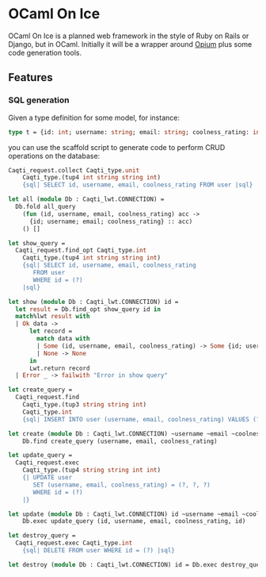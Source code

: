 # OCaml On Ice

OCaml On Ice is a planned web framework in the style of Ruby on Rails or Django, but in OCaml. Initially it will be a
wrapper around [Opium](https://github.com/rgrinberg/opium) plus some code generation tools.

## Features
### SQL generation
Given a type definition for some model, for instance:

```ocaml
type t = {id: int; username: string; email: string; coolness_rating: int}
```

you can use the scaffold script to generate code to perform CRUD operations on the database:

```ocaml
Caqti_request.collect Caqti_type.unit
    Caqti_type.(tup4 int string string int)
    {sql| SELECT id, username, email, coolness_rating FROM user |sql}

let all (module Db : Caqti_lwt.CONNECTION) =
  Db.fold all_query
    (fun (id, username, email, coolness_rating) acc ->
      {id; username; email; coolness_rating} :: acc)
    () []

let show_query =
  Caqti_request.find_opt Caqti_type.int
    Caqti_type.(tup4 int string string int)
    {sql| SELECT id, username, email, coolness_rating
       FROM user
       WHERE id = (?)
    |sql}

let show (module Db : Caqti_lwt.CONNECTION) id =
  let result = Db.find_opt show_query id in
  match%lwt result with
  | Ok data ->
      let record =
        match data with
        | Some (id, username, email, coolness_rating) -> Some {id; username; email; coolness_rating}
        | None -> None
      in
      Lwt.return record
  | Error _ -> failwith "Error in show query"

let create_query =
  Caqti_request.find
    Caqti_type.(tup3 string string int)
    Caqti_type.int
    {sql| INSERT INTO user (username, email, coolness_rating) VALUES (?, ?, ?) RETURNING id |sql}

let create (module Db : Caqti_lwt.CONNECTION) ~username ~email ~coolness_rating =
    Db.find create_query (username, email, coolness_rating)

let update_query =
  Caqti_request.exec
    Caqti_type.(tup4 string string int int)
    {| UPDATE user
       SET (username, email, coolness_rating) = (?, ?, ?)
       WHERE id = (?)
    |}

let update (module Db : Caqti_lwt.CONNECTION) id ~username ~email ~coolness_rating =
    Db.exec update_query (id, username, email, coolness_rating, id)

let destroy_query =
  Caqti_request.exec Caqti_type.int
    {sql| DELETE FROM user WHERE id = (?) |sql}

let destroy (module Db : Caqti_lwt.CONNECTION) id = Db.exec destroy_query id
```
